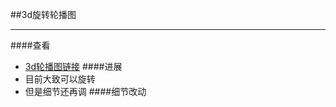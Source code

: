 ##3d旋转轮播图
***
####查看
- [3d轮播图链接](www.pol-yuan.com/carousel3d)
####进展
-  目前大致可以旋转
-  但是细节还再调
####细节改动